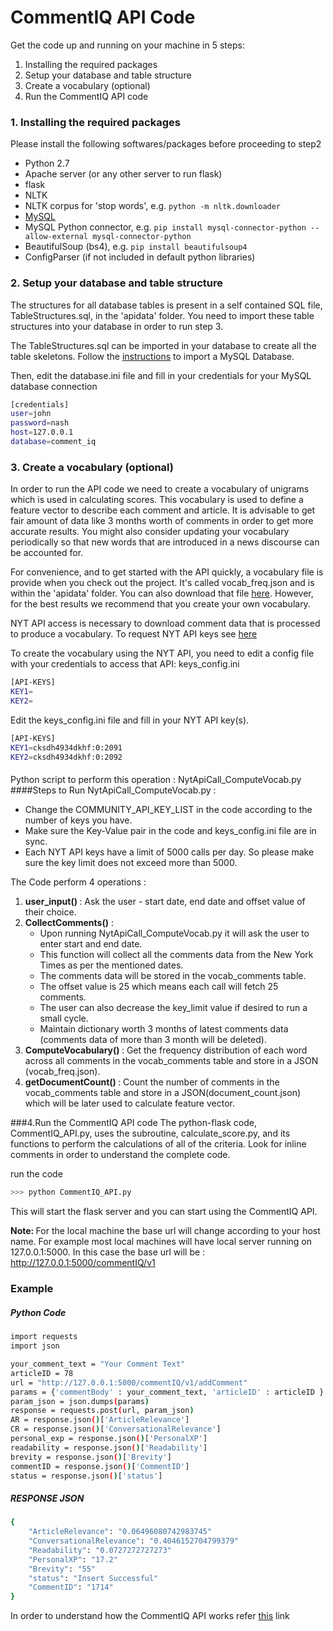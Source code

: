 CommentIQ API Code
========
Get the code up and running on your machine in 5 steps:                                            

1. Installing the required packages
2. Setup your database and table structure
3. Create a vocabulary (optional)
4. Run the CommentIQ API code


### 1. Installing the required packages

Please install the following softwares/packages before proceeding to step2

* Python 2.7
* Apache server (or any other server to run flask)
* flask
* NLTK
* NLTK corpus for 'stop words', e.g. ``python -m nltk.downloader``
* <a href="http://dev.mysql.com/downloads/mysql/">MySQL</a>
* MySQL Python connector, e.g. ``pip install mysql-connector-python --allow-external mysql-connector-python``
* BeautifulSoup (bs4), e.g. ``pip install beautifulsoup4``
* ConfigParser (if not included in default python libraries)


### 2. Setup your database and table structure

The structures for all database tables is present in a self contained SQL file, TableStructures.sql, in the 'apidata' folder. 
You need to import these table structures into your database in order to run step 3. 
                
The TableStructures.sql can be imported in your database to create all the table skeletons. Follow the <a href="http://www.cyberciti.biz/faq/import-mysql-dumpfile-sql-datafile-into-my-database/" target="_blank">instructions</a> to import a MySQL Database.

Then, edit the database.ini file and fill in your credentials for your MySQL database connection
```sh
[credentials]
user=john
password=nash
host=127.0.0.1
database=comment_iq
```

### 3. Create a vocabulary (optional)
In order to run the API code we need to create a vocabulary of unigrams which is used in calculating scores. This vocabulary is used to define a feature vector to describe each comment and article. It is advisable to get fair amount of data like 3 months worth of comments in order to get more accurate results. You might also consider updating your vocabulary periodically so that new words that are introduced in a news discourse can be accounted for. 

For convenience, and to get started with the API quickly, a vocabulary file is provide when you check out the project. It's called vocab_freq.json and is within the 'apidata' folder. You can also download that file <a href="http://ec2-54-173-77-171.compute-1.amazonaws.com/commentIQ/v1/getVocabulary" target="_blank">here</a>. However, for the best results we recommend that you create your own vocabulary. 

NYT API access is necessary to download comment data that is processed to produce a vocabulary. To request NYT API keys see <a href="http://developer.nytimes.com/docs/reference/keys" target="_blank">here</a>

To create the vocabulary using the NYT API, you need to edit a config file with your credentials to access that API:
keys_config.ini
```sh
[API-KEYS]
KEY1=
KEY2=
```
Edit the keys_config.ini file and fill in your NYT API key(s). 
```sh
[API-KEYS]
KEY1=cksdh4934dkhf:0:2091
KEY2=cksdh4934dkhf:0:2092
```

####
Python script to perform this operation : NytApiCall_ComputeVocab.py
####Steps to Run NytApiCall_ComputeVocab.py :

* Change the COMMUNITY_API_KEY_LIST in the code according to the number of keys you have. 
* Make sure the Key-Value pair in the code and keys_config.ini file are in sync.
* Each NYT API keys have a limit of 5000 calls per day. So please make sure the key limit does not exceed more than 5000.

The Code perform 4 operations :

1. <b>user_input() </b> : Ask the user - start date, end date and offset value of their choice.
2. <b>CollectComments()</b> :                    
    * Upon running NytApiCall_ComputeVocab.py it will ask the user to enter start and end date. 
    * This function will collect all the comments data from the New York Times as per the mentioned dates. 
    * The comments data will be stored in the vocab_comments table. 
    * The offset value is 25 which means each call will fetch 25 comments. 
    * The user can also decrease the key_limit value if desired to run a small cycle.
    * Maintain dictionary worth 3 months of latest comments data (comments data of more than 3 month will be deleted).
3. <b>ComputeVocabulary() </b> : Get the frequency distribution of each word across all comments in the vocab_comments table and store in a JSON (vocab_freq.json).
4. <b> getDocumentCount() </b> : Count the number of comments in the vocab_comments table and store in a JSON(document_count.json) which will be later used to calculate feature vector.

###4.Run the CommentIQ API code
The python-flask code, CommentIQ_API.py, uses the subroutine, calculate_score.py, and its functions to perform the calculations of all of the criteria. Look for inline comments in order to understand the complete code.

run the code
```sh 
>>> python CommentIQ_API.py 
```
This will start the flask server and you can start using the CommentIQ API.

<b>Note: </b>For the local machine the base url will change according to your host name. For example most local machines will have local server running on 127.0.0.1:5000.  In this case the base url will be : http://127.0.0.1:5000/commentIQ/v1
#####
###  Example
##### Python Code
```sh
import requests
import json

your_comment_text = "Your Comment Text"
articleID = 78
url = "http://127.0.0.1:5000/commentIQ/v1/addComment"
params = {'commentBody' : your_comment_text, 'articleID' : articleID }
param_json = json.dumps(params)
response = requests.post(url, param_json)
AR = response.json()['ArticleRelevance']
CR = response.json()['ConversationalRelevance']
personal_exp = response.json()['PersonalXP']
readability = response.json()['Readability']
brevity = response.json()['Brevity']
commentID = response.json()['CommentID']
status = response.json()['status']
```
##### RESPONSE JSON
```sh
{
    "ArticleRelevance": "0.06496080742983745"
    "ConversationalRelevance": "0.4046152704799379"
    "Readability": "0.0727272727273"
    "PersonalXP": "17.2"
    "Brevity": "55"
    "status": "Insert Successful"
    "CommentID": "1714"
}        
```

In order to understand how the CommentIQ API works refer <a href="https://github.com/comp-journalism/commentIQ" target="_blank">this</a> link



